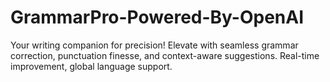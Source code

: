 # GrammarPro-Powered-By-OpenAI
Your writing companion for precision! Elevate with seamless grammar correction, punctuation finesse, and context-aware suggestions. Real-time improvement, global language support.
